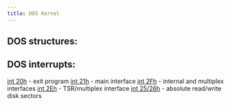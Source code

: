 ```yaml
---
title: DOS Kernel
---
```

## DOS structures:

## DOS interrupts:
[int 20h](int20h) - exit program
[int 21h](int21h) - main interface
[int 2Fh](int2Fh) - internal and multiplex interfaces
[int 2Eh](int2Eh) - TSR/multiplex interface
[int 25/26h](int2526h) - absolute read/write disk sectors

